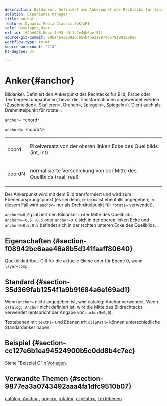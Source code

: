 ```yaml
---
description: Bildanker. Definiert den Ankerpunkt des Rechtecks für Bild, Farbe oder Textbegrenzungsrahmen, bevor die Transformationen angewendet werden (Zuschneiden=, Skalieren=, Drehen=, Spiegeln=, Spiegeln=). Dient auch als Drehmittelpunkt für rotate=.
solution: Experience Manager
title: anchor
feature: Dynamic Media Classic,SDK/API
role: Developer,User
exl-id: f62ae048-0dcc-4e93-a9f1-2e4db6bef51f
source-git-commit: 206e4643e3926cb85b4be2189743578f88180be7
workflow-type: tm+mt
source-wordcount: '213'
ht-degree: 3%

---
```


# Anker{#anchor}

Bildanker. Definiert den Ankerpunkt des Rechtecks für Bild, Farbe oder Textbegrenzungsrahmen, bevor die Transformationen angewendet werden (Zuschneiden=, Skalieren=, Drehen=, Spiegeln=, Spiegeln=). Dient auch als Drehmittelpunkt für rotate=.

`anchor= *`coord`*`

`anchorN= *`coordN`*`

<table id="simpletable_3ED1CD0BF473439FA1132FC84B4452A8"> 
 <tr class="strow"> 
  <td class="stentry"> <p><span class="codeph"> <span class="varname"> coord</span> </span> </p> </td> 
  <td class="stentry"> <p>Pixelversatz von der oberen linken Ecke des Quellbilds (int, int) </p></td> 
 </tr> 
 <tr class="strow"> 
  <td class="stentry"> <p><span class="codeph"> <span class="varname"> coordN</span> </span> </p> </td> 
  <td class="stentry"> <p>normalisierte Verschiebung von der Mitte des Quellbilds (real, real) </p></td> 
 </tr> 
</table>

Der Ankerpunkt wird mit dem Bild transformiert und wird zum Ebenenursprungspunkt (es sei denn, `origin=` ist ebenfalls angegeben; in diesem Fall wird `anchor=` nur als Drehmittelpunkt für `rotate=` verwendet).

`anchorN=0,0` platziert den Bildanker in der Mitte des Quellbilds. `anchorN=-0.5,-0.5` oder  `anchor=0,0` sich in der oberen linken Ecke und  `anchorN=0.5,0.5` befindet sich in der rechten unteren Ecke des Quellbilds.

## Eigenschaften {#section-f08942bc6aae46a8b5d341faaff80640}

Quellbildattribut. Gilt für die aktuelle Ebene oder für Ebene 0, wenn `layer=comp`.

## Standard {#section-35d369fab1254f1a9b91684a6e169ad1}

Wenn `anchor=` nicht angegeben ist, wird catalog::Anchor verwendet. Wenn `catalog::Anchor` nicht definiert ist, wird die Mitte des Bildrechtecks verwendet (entspricht der Angabe von `anchorN=0,0`).

Textebenen mit `textPs=` und Ebenen mit `clipPath=` können unterschiedliche Standardanker haben.

## Beispiel {#section-cc127e6b1ea94524900b5c0dd8b4c7ec}

Siehe &quot;Beispiel C&quot;in [Vorlagen](../../../../../is-api/http-ref/image-serving-api-ref/c-http-protocol-reference/c-templates/c-templates.md#concept-3cd2d2adae0e41b2979b9640244d4d3e).

## Verwandte Themen {#section-9877ea3a0743492aaa4fa1dfc9510b07}

[catalog::Anchor](/help/aem-is-ir-api/is-api/image-catalog/image-serving-api-ref/c-image-catalog-reference/c-image-svg-data-reference/c-image-data-reference/r-anchor-cat.md) ,  [origin=](../../../../../is-api/http-ref/image-serving-api-ref/c-http-protocol-reference/c-command-reference/r-origin.md#reference-e11c7ac06e2240cc884c3fec98f05138),  [rotate=](../../../../../is-api/http-ref/image-serving-api-ref/c-http-protocol-reference/c-command-reference/r-rotate.md#reference-12abb086635546ec9ec2e1a793dc1096),  [clipPath=](../../../../../is-api/http-ref/image-serving-api-ref/c-http-protocol-reference/c-command-reference/r-clippath.md#reference-8139b1b52dc54749b51b109521ddf83d),  [Textebenen](../../../../../is-api/http-ref/image-serving-api-ref/c-http-protocol-reference/c-text-formatting/r-text-layers.md#reference-47e78cfb18134db5ab09e17af14a6a8f)
